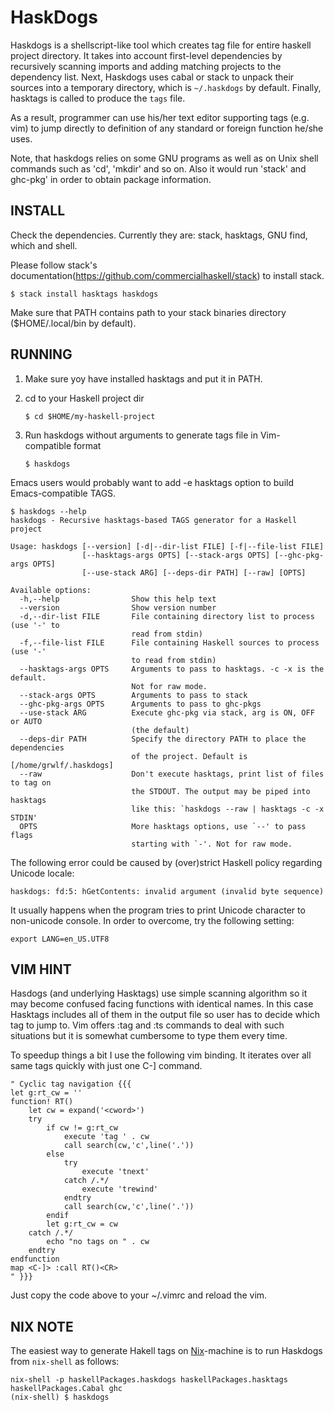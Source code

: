 HaskDogs
========

Haskdogs is a shellscript-like tool which creates tag file for entire haskell
project directory. It takes into account first-level dependencies by recursively
scanning imports and adding matching projects to the dependency list. Next,
Haskdogs uses cabal or stack to unpack their sources into a temporary directory,
which is `~/.haskdogs` by default. Finally, hasktags is called to produce the
`tags` file.

As a result, programmer can use his/her text editor supporting tags (e.g. vim)
to jump directly to definition of any standard or foreign function he/she uses.

Note, that haskdogs relies on some GNU programs as well as on Unix shell
commands such as 'cd', 'mkdir' and so on. Also it would run 'stack' and ghc-pkg'
in order to obtain package information.

INSTALL
-------

Check the dependencies. Currently they are: stack, hasktags, GNU find,
which and shell.

Please follow stack's documentation(https://github.com/commercialhaskell/stack) to install stack.

	$ stack install hasktags haskdogs

Make sure that PATH contains path to your stack binaries directory ($HOME/.local/bin by default).

RUNNING
-------

1. Make sure yoy have installed hasktags and put it in PATH.

2. cd to your Haskell project dir

       $ cd $HOME/my-haskell-project

3. Run haskdogs without arguments to generate tags file in Vim-compatible format

       $ haskdogs

Emacs users would probably want to add -e hasktags option to build Emacs-compatible TAGS.

    $ haskdogs --help
    haskdogs - Recursive hasktags-based TAGS generator for a Haskell project

    Usage: haskdogs [--version] [-d|--dir-list FILE] [-f|--file-list FILE]
                    [--hasktags-args OPTS] [--stack-args OPTS] [--ghc-pkg-args OPTS]
                    [--use-stack ARG] [--deps-dir PATH] [--raw] [OPTS]

    Available options:
      -h,--help                Show this help text
      --version                Show version number
      -d,--dir-list FILE       File containing directory list to process (use '-' to
                               read from stdin)
      -f,--file-list FILE      File containing Haskell sources to process (use '-'
                               to read from stdin)
      --hasktags-args OPTS     Arguments to pass to hasktags. -c -x is the default.
                               Not for raw mode.
      --stack-args OPTS        Arguments to pass to stack
      --ghc-pkg-args OPTS      Arguments to pass to ghc-pkgs
      --use-stack ARG          Execute ghc-pkg via stack, arg is ON, OFF or AUTO
                               (the default)
      --deps-dir PATH          Specify the directory PATH to place the dependencies
                               of the project. Default is [/home/grwlf/.haskdogs]
      --raw                    Don't execute hasktags, print list of files to tag on
                               the STDOUT. The output may be piped into hasktags
                               like this: `haskdogs --raw | hasktags -c -x STDIN'
      OPTS                     More hasktags options, use `--' to pass flags
                               starting with `-'. Not for raw mode.


The following error could be caused by (over)strict Haskell policy regarding
Unicode locale:

    haskdogs: fd:5: hGetContents: invalid argument (invalid byte sequence)

It usually happens when the program tries to print Unicode character to
non-unicode console. In order to overcome, try the following setting:

    export LANG=en_US.UTF8


VIM HINT
--------

Hasdogs (and underlying Hasktags) use simple scanning algorithm so it may become
confused facing functions with identical names. In this case Hasktags includes
all of them in the output file so user has to decide which tag to jump to. Vim
offers :tag and :ts commands to deal with such situations but it is somewhat
cumbersome to type them every time.

To speedup things a bit I use the following vim binding. It iterates over all
same tags quickly with just one C-] command.

    " Cyclic tag navigation {{{
	let g:rt_cw = ''
	function! RT()
		let cw = expand('<cword>')
		try
			if cw != g:rt_cw
				execute 'tag ' . cw
				call search(cw,'c',line('.'))
			else
				try
					execute 'tnext'
				catch /.*/
					execute 'trewind'
				endtry
				call search(cw,'c',line('.'))
			endif
			let g:rt_cw = cw
		catch /.*/
			echo "no tags on " . cw
		endtry
	endfunction
	map <C-]> :call RT()<CR>
    " }}}

Just copy the code above to your ~/.vimrc and reload the vim.


NIX NOTE
--------

The easiest way to generate Hakell tags on [Nix](https://nixos.org/nix)-machine
is to run Haskdogs from `nix-shell` as follows:

    nix-shell -p haskellPackages.haskdogs haskellPackages.hasktags haskellPackages.Cabal ghc
    (nix-shell) $ haskdogs


